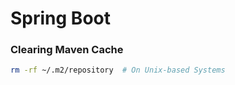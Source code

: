 # Spring Boot 

### Clearing Maven Cache
```sh
rm -rf ~/.m2/repository  # On Unix-based Systems
```
